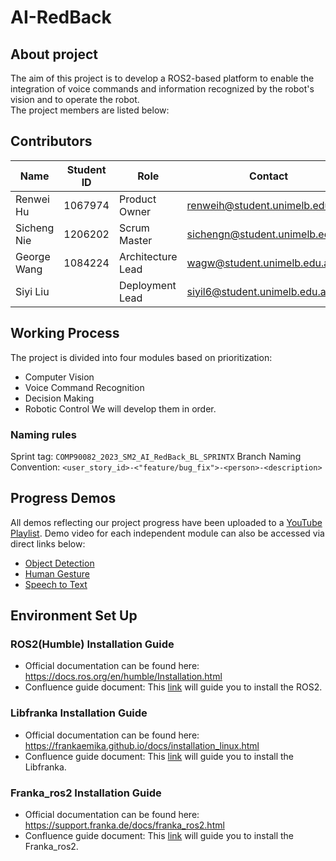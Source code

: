 # AI-RedBack
## About project
The aim of this project is to develop a ROS2-based platform to enable the integration of voice commands and information recognized by the robot's vision and to operate the robot.   
The project members are listed below:  

## Contributors

| Name        | Student ID | Role              | Contact                         |
|-------------|------------|-------------------|---------------------------------|
| Renwei Hu   | 1067974    | Product Owner     | renweih@student.unimelb.edu.au  |
| Sicheng Nie | 1206202    | Scrum Master      | sichengn@student.unimelb.edu.au |
| George Wang | 1084224    | Architecture Lead | wagw@student.unimelb.edu.au     |
| Siyi Liu    |            | Deployment Lead   | siyil6@student.unimelb.edu.au   |

## Working Process
The project is divided into four modules based on prioritization:  
- Computer Vision
- Voice Command Recognition
- Decision Making
- Robotic Control
We will develop them in order.  

### Naming rules
Sprint tag: `COMP90082_2023_SM2_AI_RedBack_BL_SPRINTX`
Branch Naming Convention: `<user_story_id>-<"feature/bug_fix">-<person>-<description>`

## Progress Demos
All demos reflecting our project progress have been uploaded to a [YouTube Playlist](https://www.youtube.com/playlist?list=PL1DAddnTedRfXLiYhuk05oO45_SJ-DaV0). Demo video for each independent module can also be accessed via direct links below:
- [Object Detection](https://youtu.be/aJUBKjuEKGA)
- [Human Gesture](https://youtu.be/93jVHLQO9h8)
- [Speech to Text](https://youtu.be/3NdqpdoMN8E)

## Environment Set Up
### ROS2(Humble) Installation Guide
- Official documentation can be found here: https://docs.ros.org/en/humble/Installation.html  
- Confluence guide document: This [link](https://confluence.cis.unimelb.edu.au:8443/display/COMP900822023SM2AIRedBack/ROS+2+%28Humble%29+Installation+Guide) will guide you to install the ROS2.

### Libfranka Installation Guide
- Official documentation can be found here: https://frankaemika.github.io/docs/installation_linux.html
- Confluence guide document: This [link](https://confluence.cis.unimelb.edu.au:8443/display/COMP900822023SM2AIRedBack/Libfranka+Installation+Guide) will guide you to install the Libfranka.

### Franka_ros2 Installation Guide
- Official documentation can be found here: https://support.franka.de/docs/franka_ros2.html
- Confluence guide document: This [link](https://confluence.cis.unimelb.edu.au:8443/display/COMP900822023SM2AIRedBack/Franka_ros2+Installation+Guide) will guide you to install the Franka_ros2.
